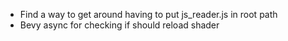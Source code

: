 - Find a way to get around having to put js_reader.js in root path
- Bevy async for checking if should reload shader
